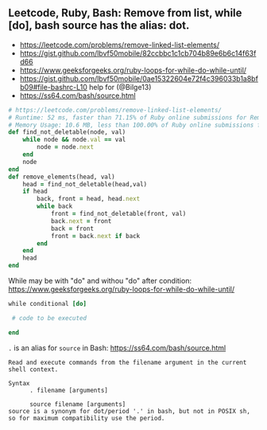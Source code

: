 ## Leetcode, Ruby, Bash: Remove from list, while [do], bash source has the alias: dot.

- https://leetcode.com/problems/remove-linked-list-elements/
- https://gist.github.com/lbvf50mobile/82ccbbc1c1cb704b89e6b6c14f63fd66
- https://www.geeksforgeeks.org/ruby-loops-for-while-do-while-until/
- https://gist.github.com/lbvf50mobile/0ae15322604e72f4c396033b1a8bfb09#file-bashrc-L10 help for (@Bilge13)
- https://ss64.com/bash/source.html


```Ruby
# https://leetcode.com/problems/remove-linked-list-elements/
# Runtime: 52 ms, faster than 71.15% of Ruby online submissions for Remove Linked List Elements.
# Memory Usage: 10.6 MB, less than 100.00% of Ruby online submissions for Remove Linked List Elemen
def find_not_deletable(node, val)
    while node && node.val == val 
        node = node.next
    end
    node
end
def remove_elements(head, val)
    head = find_not_deletable(head,val)
    if head
        back, front = head, head.next
        while back 
            front = find_not_deletable(front, val)
            back.next = front
            back = front
            front = back.next if back
        end
    end
    head
end
```

While may be with "do" and withou "do" after condition: https://www.geeksforgeeks.org/ruby-loops-for-while-do-while-until/

```Ruby
while conditional [do]

 # code to be executed

end
```

`.` is an alias for `source` in Bash: https://ss64.com/bash/source.html

```shell
Read and execute commands from the filename argument in the current shell context.

Syntax
      . filename [arguments]

      source filename [arguments]
source is a synonym for dot/period '.' in bash, but not in POSIX sh, so for maximum compatibility use the period.
```